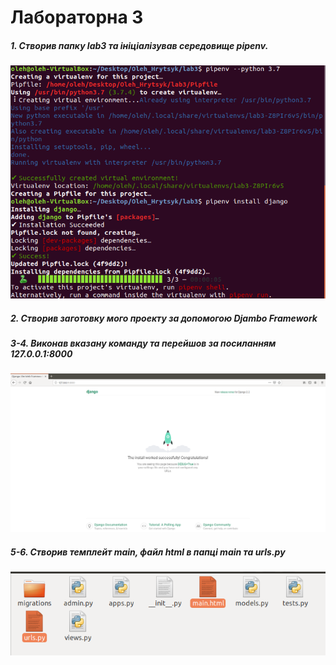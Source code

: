 # Лабораторна 3
##### 1. Створив папку lab3 та ініціалізував середовище pipenv.
![Image alt](screenshots/1.png)
##### 2.  Створив заготовку мого проекту за допомогою Djambo Framework
##### 3-4. Виконав вказану команду та перейшов за посиланням 127.0.0.1:8000
![Image alt](screenshots/3.png)
##### 5-6. Створив темплейт main, файл html в папці main та urls.py
![Image alt](screenshots/5-6.png)
